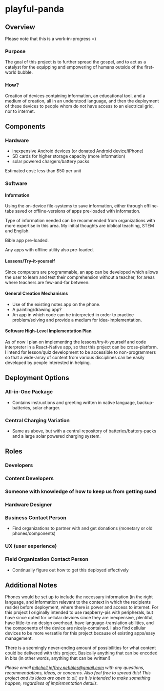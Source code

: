 # playful-panda
## Overview
Please note that this is a work-in-progress =)
### Purpose
The goal of this project is to further spread the gospel, and to act as a
catalyst for the equipping and empowering of humans outside of the first-world
bubble.
### How?
Creation of devices containing information, an educational tool, and a
medium of creation, all in an understood language, and then the deployment of
these devices to people whom do not have access to an electrical grid,
nor to internet.  
## Components
### Hardware
- inexpensive Android devices (or donated Android device/iPhone)
- SD cards for higher storage capacity (more information)
- solar powered chargers/battery packs

Estimated cost: less than $50 per unit
### Software
#### Information
Using the on-device file-systems to save information, either through
offline-tabs saved or offline-versions of apps pre-loaded with information.

Type of information needed can be recommended from organizations with more
expertise in this area. My initial thoughts are biblical teaching, STEM and
English.

Bible app pre-loaded.

Any apps with offline utility also pre-loaded.
#### Lessons/Try-it-yourself
Since computers are programmable, an app can be developed which allows the user
to learn and test their comprehension without a teacher, for areas where
teachers are few-and-far between.
#### General Creation Mechanisms
- Use of the existing notes app on the phone.
- A painting/drawing app?
- An app in which code can be interpreted in order to practice problem/solving
  and provide a medium for idea-implementation.
#### Software High-Level Implementation Plan
As of now I plan on implementing the lessons/try-it-yourself and code
interpreter in a React-Native app, so that this project can be cross-platform.
I intend for lesson/quiz development to be accessible to non-programmers so that
a wide-array of content from various disciplines can be easily developed by
people interested in helping.
## Deployment Options
### All-in-One Package
- Contains instructions and greeting written in native language,
  backup-batteries, solar charger.
### Central Charging Variation
- Same as above, but with a central repository of batteries/battery-packs and
  a large solar powered charging system.
## Roles
### Developers
### Content Developers
### Someone with knowledge of how to keep us from getting sued
### Hardware Designer
### Business Contact Person
- Find organizations to partner with and get donations
  (monetary or old phones/components)
### UX (user experience)
### Field Organization Contact Person
- Continually figure out how to get this deployed effectively

## Additional Notes
Phones would be set up to include the necessary information (in the right
language, and information relevant to the context in which the recipients
reside) before deployment, where there is power and access to internet.
For this project I originally intended to use raspberry-pis with peripherals,
but have since opted for cellular devices since they are inexpensive, plentiful,
have little-to-no design overhead, have language-translation abilities, and the
components of the device are nicely-contained. I also find cellular devices to
be more versatile for this project because of existing apps/easy management.

There is a seemingly never-ending amount of possibilities for what content
could be delivered with this project. Basically anything that can be encoded
in bits (in other words, anything that can be written!)

*Please email mitchell.jeffrey.pebbles@gmail.com with any questions,
recommendations, ideas, or concerns. Also feel free to spread this! This
project and its ideas are open to all, as it is intended to make something
happen, regardless of implementation details.*
